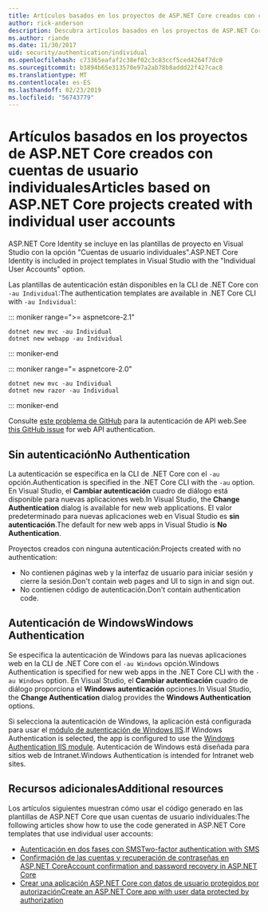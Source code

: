 ```yaml
---
title: Artículos basados en los proyectos de ASP.NET Core creados con cuentas de usuario individuales
author: rick-anderson
description: Descubra artículos basados en los proyectos de ASP.NET Core creados con cuentas de usuario individuales.
ms.author: riande
ms.date: 11/30/2017
uid: security/authentication/individual
ms.openlocfilehash: c73365eafaf2c38ef02c3c83ccf5ced4264f7dc0
ms.sourcegitcommit: b3894b65e313570e97a2ab78b8addd22f427cac8
ms.translationtype: MT
ms.contentlocale: es-ES
ms.lasthandoff: 02/23/2019
ms.locfileid: "56743779"
---
```

# <a name="articles-based-on-aspnet-core-projects-created-with-individual-user-accounts"></a><span data-ttu-id="29154-103">Artículos basados en los proyectos de ASP.NET Core creados con cuentas de usuario individuales</span><span class="sxs-lookup"><span data-stu-id="29154-103">Articles based on ASP.NET Core projects created with individual user accounts</span></span>

<span data-ttu-id="29154-104">ASP.NET Core Identity se incluye en las plantillas de proyecto en Visual Studio con la opción "Cuentas de usuario individuales".</span><span class="sxs-lookup"><span data-stu-id="29154-104">ASP.NET Core Identity is included in project templates in Visual Studio with the "Individual User Accounts" option.</span></span>

<span data-ttu-id="29154-105">Las plantillas de autenticación están disponibles en la CLI de .NET Core con `-au Individual`:</span><span class="sxs-lookup"><span data-stu-id="29154-105">The authentication templates are available in .NET Core CLI with `-au Individual`:</span></span>

::: moniker range=">= aspnetcore-2.1"

```console
dotnet new mvc -au Individual
dotnet new webapp -au Individual
```

::: moniker-end

::: moniker range="= aspnetcore-2.0"

```console
dotnet new mvc -au Individual
dotnet new razor -au Individual
```

::: moniker-end

<span data-ttu-id="29154-106">Consulte [este problema de GitHub](https://github.com/aspnet/AspNetCore/issues/5833) para la autenticación de API web.</span><span class="sxs-lookup"><span data-stu-id="29154-106">See [this GitHub issue](https://github.com/aspnet/AspNetCore/issues/5833) for web API authentication.</span></span>

<a name="no"></a>
## <a name="no-authentication"></a><span data-ttu-id="29154-107">Sin autenticación</span><span class="sxs-lookup"><span data-stu-id="29154-107">No Authentication</span></span>

<span data-ttu-id="29154-108">La autenticación se especifica en la CLI de .NET Core con el `-au` opción.</span><span class="sxs-lookup"><span data-stu-id="29154-108">Authentication is specified in the .NET Core CLI with the `-au` option.</span></span> <span data-ttu-id="29154-109">En Visual Studio, el **Cambiar autenticación** cuadro de diálogo está disponible para nuevas aplicaciones web.</span><span class="sxs-lookup"><span data-stu-id="29154-109">In Visual Studio, the **Change Authentication** dialog is available for new web applications.</span></span> <span data-ttu-id="29154-110">El valor predeterminado para nuevas aplicaciones web en Visual Studio es **sin autenticación**.</span><span class="sxs-lookup"><span data-stu-id="29154-110">The default for new web apps in Visual Studio is **No Authentication**.</span></span>

<span data-ttu-id="29154-111">Proyectos creados con ninguna autenticación:</span><span class="sxs-lookup"><span data-stu-id="29154-111">Projects created with no authentication:</span></span>

* <span data-ttu-id="29154-112">No contienen páginas web y la interfaz de usuario para iniciar sesión y cierre la sesión.</span><span class="sxs-lookup"><span data-stu-id="29154-112">Don't contain web pages and UI to sign in and sign out.</span></span>
* <span data-ttu-id="29154-113">No contienen código de autenticación.</span><span class="sxs-lookup"><span data-stu-id="29154-113">Don't contain authentication code.</span></span>

<a name="win"></a>
## <a name="windows-authentication"></a><span data-ttu-id="29154-114">Autenticación de Windows</span><span class="sxs-lookup"><span data-stu-id="29154-114">Windows Authentication</span></span>

<span data-ttu-id="29154-115">Se especifica la autenticación de Windows para las nuevas aplicaciones web en la CLI de .NET Core con el `-au Windows` opción.</span><span class="sxs-lookup"><span data-stu-id="29154-115">Windows Authentication is specified for new web apps in the .NET Core CLI with the `-au Windows` option.</span></span> <span data-ttu-id="29154-116">En Visual Studio, el **Cambiar autenticación** cuadro de diálogo proporciona el **Windows autenticación** opciones.</span><span class="sxs-lookup"><span data-stu-id="29154-116">In Visual Studio, the **Change Authentication** dialog provides the **Windows Authentication** options.</span></span>

<span data-ttu-id="29154-117">Si selecciona la autenticación de Windows, la aplicación está configurada para usar el [módulo de autenticación de Windows IIS](xref:host-and-deploy/iis/modules).</span><span class="sxs-lookup"><span data-stu-id="29154-117">If Windows Authentication is selected, the app is configured to use the [Windows Authentication IIS module](xref:host-and-deploy/iis/modules).</span></span> <span data-ttu-id="29154-118">Autenticación de Windows está diseñada para sitios web de Intranet.</span><span class="sxs-lookup"><span data-stu-id="29154-118">Windows Authentication is intended for Intranet web sites.</span></span>

## <a name="additional-resources"></a><span data-ttu-id="29154-119">Recursos adicionales</span><span class="sxs-lookup"><span data-stu-id="29154-119">Additional resources</span></span>

<span data-ttu-id="29154-120">Los artículos siguientes muestran cómo usar el código generado en las plantillas de ASP.NET Core que usan cuentas de usuario individuales:</span><span class="sxs-lookup"><span data-stu-id="29154-120">The following articles show how to use the code generated in ASP.NET Core templates that use individual user accounts:</span></span>

* [<span data-ttu-id="29154-121">Autenticación en dos fases con SMS</span><span class="sxs-lookup"><span data-stu-id="29154-121">Two-factor authentication with SMS</span></span>](xref:security/authentication/2fa)
* [<span data-ttu-id="29154-122">Confirmación de las cuentas y recuperación de contraseñas en ASP.NET Core</span><span class="sxs-lookup"><span data-stu-id="29154-122">Account confirmation and password recovery in ASP.NET Core</span></span>](xref:security/authentication/accconfirm)
* [<span data-ttu-id="29154-123">Crear una aplicación ASP.NET Core con datos de usuario protegidos por autorización</span><span class="sxs-lookup"><span data-stu-id="29154-123">Create an ASP.NET Core app with user data protected by authorization</span></span>](xref:security/authorization/secure-data)
